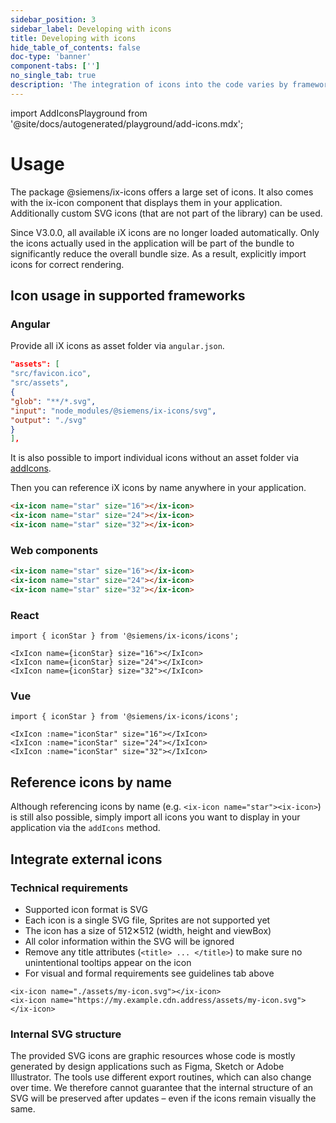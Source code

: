 ```yaml
---
sidebar_position: 3
sidebar_label: Developing with icons
title: Developing with icons
hide_table_of_contents: false
doc-type: 'banner'
component-tabs: ['']
no_single_tab: true
description: 'The integration of icons into the code varies by framework. To accommodate the diverse range of potential use cases, external icons can be integrated in addition to the existing icon set.'
---
```


import AddIconsPlayground from '@site/docs/autogenerated/playground/add-icons.mdx';

# Usage

The package @siemens/ix-icons offers a large set of icons. It also comes with the ix-icon component that displays them in your application. Additionally custom SVG icons (that are not part of the library) can be used.

Since V3.0.0, all available iX icons are no longer loaded automatically. Only the icons actually used in the application will be part of the bundle to significantly reduce the overall bundle size. As a result, explicitly import icons for correct rendering.

## Icon usage in supported frameworks

### Angular

Provide all iX icons as asset folder via `angular.json`.

```json
"assets": [
"src/favicon.ico",
"src/assets",
{
"glob": "**/*.svg",
"input": "node_modules/@siemens/ix-icons/svg",
"output": "./svg"
}
],
```

It is also possible to import individual icons without an asset folder via [addIcons](#reference-icons-by-name).

Then you can reference iX icons by name anywhere in your application.

```html
<ix-icon name="star" size="16"></ix-icon>
<ix-icon name="star" size="24"></ix-icon>
<ix-icon name="star" size="32"></ix-icon>
```

### Web components

```html
<ix-icon name="star" size="16"></ix-icon>
<ix-icon name="star" size="24"></ix-icon>
<ix-icon name="star" size="32"></ix-icon>
```

### React

```tsx
import { iconStar } from '@siemens/ix-icons/icons';

<IxIcon name={iconStar} size="16"></IxIcon>
<IxIcon name={iconStar} size="24"></IxIcon>
<IxIcon name={iconStar} size="32"></IxIcon>
```

### Vue

```tsx
import { iconStar } from '@siemens/ix-icons/icons';

<IxIcon :name="iconStar" size="16"></IxIcon>
<IxIcon :name="iconStar" size="24"></IxIcon>
<IxIcon :name="iconStar" size="32"></IxIcon>
```

## Reference icons by name

Although referencing icons by name (e.g. `<ix-icon name="star"><ix-icon>`) is still also possible, simply import all icons you want to display in your application via the `addIcons` method.

<AddIconsPlayground />

## Integrate external icons

### Technical requirements

- Supported icon format is SVG
- Each icon is a single SVG file, Sprites are not supported yet
- The icon has a size of 512✕512 (width, height and viewBox)
- All color information within the SVG will be ignored
- Remove any title attributes (`<title> ... </title>`) to make sure no unintentional tooltips appear on the icon
- For visual and formal requirements see guidelines tab above

```tsx
<ix-icon name="./assets/my-icon.svg"></ix-icon>
<ix-icon name="https://my.example.cdn.address/assets/my-icon.svg"></ix-icon>
```

### Internal SVG structure

The provided SVG icons are graphic resources whose code is mostly generated by design applications such as Figma, Sketch or Adobe Illustrator. The tools use different export routines, which can also change over time. We therefore cannot guarantee that the internal structure of an SVG will be preserved after updates – even if the icons remain visually the same.